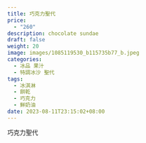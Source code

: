 ```yaml
---
title: 巧克力聖代
price:
  - "260"
description: chocolate sundae
draft: false
weight: 20
image: images/1085119530_b115735b77_b.jpeg
categories:
  - 冰品 果汁
  - 特調冰沙 聖代
tags:
  - 冰淇淋
  - 餅乾
  - 巧克力
  - 鮮奶油
date: 2023-08-11T23:15:02+08:00
---
```


 巧克力聖代

